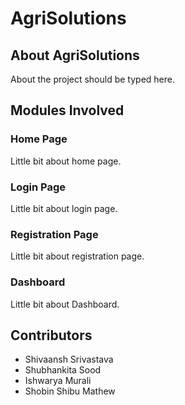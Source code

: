 # AgriSolutions

<h2>About AgriSolutions</h2>
<p>About the project should be typed here.</P>

<h2>Modules Involved</h2>

<h3>Home Page</h3>
<p>Little bit about home page.</p>

<h3>Login Page</h3>
<p>Little bit about login page.</p>

<h3>Registration Page</h3>
<p>Little bit about registration page.</p>

<h3>Dashboard</h3>
<p>Little bit about Dashboard.</p>

<h2>Contributors</h2>
<ul>
  <li>Shivaansh Srivastava</li>
  <li>Shubhankita Sood</li>
  <li>Ishwarya Murali</li>
  <li>Shobin Shibu Mathew</li>
</ul>
